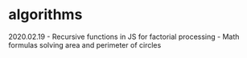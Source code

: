 # algorithms

2020.02.19
    - Recursive functions in JS for factorial processing
    - Math formulas solving area and perimeter of circles